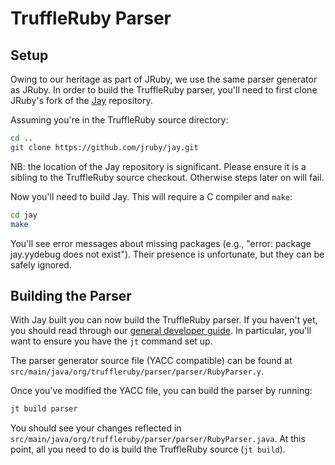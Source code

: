 # TruffleRuby Parser

## Setup

Owing to our heritage as part of JRuby, we use the same parser generator as JRuby.
In order to build the TruffleRuby parser, you'll need to first clone JRuby's fork of
the [Jay](https://github.com/jruby/jay) repository.

Assuming you're in the TruffleRuby source directory:

```bash
cd ..
git clone https://github.com/jruby/jay.git
```

NB: the location of the Jay repository is significant. Please ensure it is a sibling to
the TruffleRuby source checkout. Otherwise steps later on will fail.

Now you'll need to build Jay. This will require a C compiler and `make`:

```bash
cd jay
make
```

You'll see error messages about missing packages (e.g.,
"error: package jay.yydebug does not exist"). Their presence is unfortunate, but they
can be safely ignored.

## Building the Parser

With Jay built you can now build the TruffleRuby parser. If you haven't yet, you should read 
through our [general developer guide](workflow.md). In particular, you'll want to ensure you
have the `jt` command set up.

The parser generator source file (YACC compatible) can be found at `src/main/java/org/truffleruby/parser/parser/RubyParser.y`.

Once you've modified the YACC file, you can build the parser by running:

```bash
jt build parser
```

You should see your changes reflected in `src/main/java/org/truffleruby/parser/parser/RubyParser.java`.
At this point, all you need to do is build the TruffleRuby source (`jt build`).